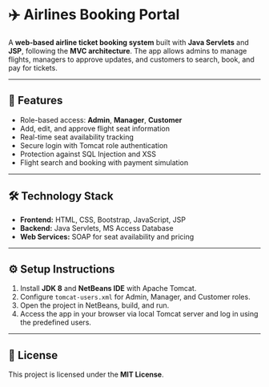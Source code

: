                                                     



# ✈️ Airlines Booking Portal

A **web-based airline ticket booking system** built with **Java Servlets** and **JSP**, following the **MVC architecture**. The app allows admins to manage flights, managers to approve updates, and customers to search, book, and pay for tickets.

---

## 🚀 Features

* Role-based access: **Admin**, **Manager**, **Customer**
* Add, edit, and approve flight seat information
* Real-time seat availability tracking
* Secure login with Tomcat role authentication
* Protection against SQL Injection and XSS
* Flight search and booking with payment simulation

---

## 🛠️ Technology Stack

* **Frontend:** HTML, CSS, Bootstrap, JavaScript, JSP
* **Backend:** Java Servlets, MS Access Database
* **Web Services:** SOAP for seat availability and pricing

---

## ⚙️ Setup Instructions

1. Install **JDK 8** and **NetBeans IDE** with Apache Tomcat.
2. Configure `tomcat-users.xml` for Admin, Manager, and Customer roles.
3. Open the project in NetBeans, build, and run.
4. Access the app in your browser via local Tomcat server and log in using the predefined users.

---

## 📄 License

This project is licensed under the **MIT License**.




